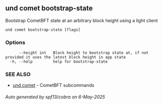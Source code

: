 ## und comet bootstrap-state

Bootstrap CometBFT state at an arbitrary block height using a light client

```
und comet bootstrap-state [flags]
```

### Options

```
      --height int   Block height to bootstrap state at, if not provided it uses the latest block height in app state
  -h, --help         help for bootstrap-state
```

### SEE ALSO

* [und comet](und_comet.md)	 - CometBFT subcommands

###### Auto generated by spf13/cobra on 6-May-2025
